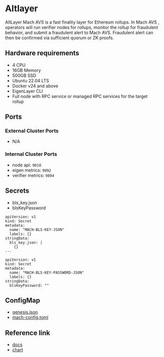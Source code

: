 # Altlayer
AltLayer Mach AVS is a fast finality layer for Ethereum rollups. In Mach AVS , operators will run verifier nodes for rollups, monitor the rollup for fraudulent behavior, and submit a fraudulent alert to Mach AVS. Fraudulent alert can then be confirmed via sufficient quorum or ZK proofs.

## Hardware requirements
- 4 CPU
- 16GB Memory
- 500GB SSD
- Ubuntu 22.04 LTS
- Docker v24 and above
- EigenLayer CLI
- Full node with RPC service or managed RPC services for the target rollup

## Ports
### External Cluster Ports
- N/A

### Internal Cluster Ports
- node api: `9010`
- eigen metrics: `9092`
- verifier metrics: `9094`

## Secrets
- bls_key.json
- blsKeyPassword
```
apiVersion: v1
kind: Secret
metadata:
  name: "MACH-BLS-KEY-JSON"
  labels: {}
stringData:
  bls_key.json: |
    {}
---

apiVersion: v1
kind: Secret
metadata:
  name: "MACH-BLS-KEY-PASSWORD-JSON"
  labels: {}
stringData:
  blsKeyPassword: ""
```

## ConfigMap
- [genesis.json](https://github.com/alt-research/mach-avs-operator-setup/tree/master)
- [mach-config.toml](https://github.com/alt-research/mach-avs-operator-setup/tree/master)

## Reference link
- [docs](https://docs.altlayer.io/altlayer-documentation/altlayer-facilitated-actively-validated-services/altlayer-mach-avs-for-op-mainnet/operator-guide)
- [chart](https://github.com/alt-research/mach-avs-operator-setup/tree/master/helm-charts/mach-operator)
